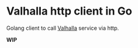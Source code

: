 # Valhalla http client in Go

Golang client to call [Valhalla](https://github.com/Hucaru/Valhalla) service via http.

**WIP**
